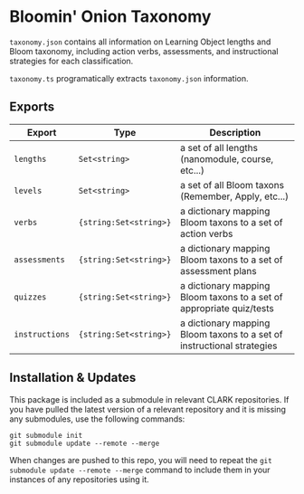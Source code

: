 # Bloomin' Onion Taxonomy
`taxonomy.json` contains all information on Learning Object lengths and Bloom taxonomy, including action verbs, assessments, and instructional strategies for each classification.

`taxonomy.ts` programatically extracts `taxonomy.json` information.

## Exports
Export | Type | Description
---|---|---
`lengths`|`Set<string>`|a set of all lengths (nanomodule, course, etc...)
`levels`|`Set<string>`|a set of all Bloom taxons (Remember, Apply, etc...)
`verbs`|`{string:Set<string>}`|a dictionary mapping Bloom taxons to a set of action verbs
`assessments`|`{string:Set<string>}`|a dictionary mapping Bloom taxons to a set of assessment plans
`quizzes`|`{string:Set<string>}`|a dictionary mapping Bloom taxons to a set of appropriate quiz/tests
`instructions`|`{string:Set<string>}`|a dictionary mapping Bloom taxons to a set of instructional strategies

## Installation & Updates
This package is included as a submodule in relevant CLARK repositories. If you have
pulled the latest version of a relevant repository and it is missing any submodules,
use the following commands:
```
git submodule init
git submodule update --remote --merge
```
When changes are pushed to this repo, you will need to repeat the 
`git submodule update --remote --merge` command to include them in your instances of 
any repositories using it.
